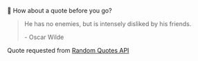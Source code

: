 📣 How about a quote before you go?

> He has no enemies, but is intensely disliked by his friends.
>
> <p>- Oscar Wilde</p>

Quote requested from [Random Quotes API](https://github.com/lukePeavey/quotable)
